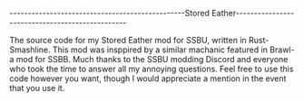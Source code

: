 ------------------------------------------------Stored Eather------------------------------------------------

The source code for my Stored Eather mod for SSBU, written in Rust-Smashline.
This mod was insppired by a similar machanic featured in Brawl- a mod for SSBB.
Much thanks to the SSBU modding Discord and everyone who took the time to answer all my annoying questions.
Feel free to use this code however you want, though I would appreciate a mention in the event that you use it.
